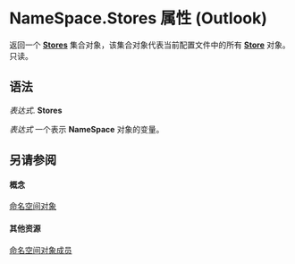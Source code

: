 
# NameSpace.Stores 属性 (Outlook)

返回一个  **[Stores](8915a8e4-9c22-21d5-c492-051d393ce5f7.md)** 集合对象，该集合对象代表当前配置文件中的所有 **[Store](1eb22fe9-8849-7476-5388-2515b48591b9.md)** 对象。只读。


## 语法

 _表达式_. **Stores**

 _表达式_ 一个表示 **NameSpace** 对象的变量。


## 另请参阅


#### 概念


[命名空间对象](f0dcaa19-07f5-5d42-a3bf-2e42b7885644.md)
#### 其他资源


[命名空间对象成员](d7a978a3-a2c8-6195-c5f8-af8773500456.md)